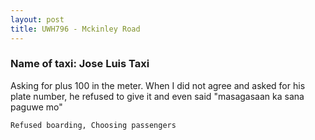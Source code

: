 ```yaml
---
layout: post
title: UWH796 - Mckinley Road
---
```


### Name of taxi: Jose Luis Taxi

Asking for plus 100 in the meter. When I did not agree and asked for his plate number, he refused to give it and even said "masagasaan ka sana paguwe mo"

```Refused boarding, Choosing passengers```
